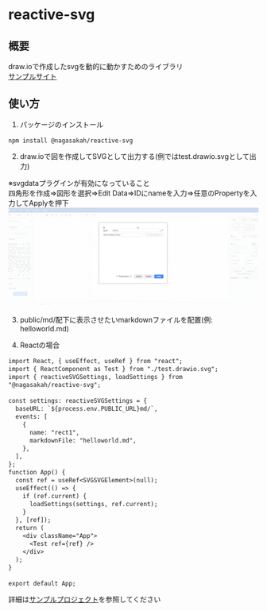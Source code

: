 # reactive-svg

## 概要

draw.ioで作成したsvgを動的に動かすためのライブラリ  
[サンプルサイト]("https://nagasakah.github.io/reactive-svg-sample/")

## 使い方

1. パッケージのインストール

```shell
npm install @nagasakah/reactive-svg
```

2. draw.ioで図を作成してSVGとして出力する(例ではtest.drawio.svgとして出力)  

※svgdataプラグインが有効になっていること  
四角形を作成=>図形を選択=>Edit Data=>IDにnameを入力=>任意のPropertyを入力してApplyを押下  
![](images/drawio.drawio.png)

3. public/md/配下に表示させたいmarkdownファイルを配置(例: helloworld.md)

4. Reactの場合

```tsx
import React, { useEffect, useRef } from "react";
import { ReactComponent as Test } from "./test.drawio.svg";
import { reactiveSVGSettings, loadSettings } from "@nagasakah/reactive-svg";

const settings: reactiveSVGSettings = {
  baseURL: `${process.env.PUBLIC_URL}md/`,
  events: [
    {
      name: "rect1",
      markdownFile: "helloworld.md",
    },
  ],
};
function App() {
  const ref = useRef<SVGSVGElement>(null);
  useEffect(() => {
    if (ref.current) {
      loadSettings(settings, ref.current);
    }
  }, [ref]);
  return (
    <div className="App">
      <Test ref={ref} />
    </div>
  );
}

export default App;
```

詳細は[サンプルプロジェクト](https://github.com/NagasakaH/reactive-svg-sample)を参照してください
